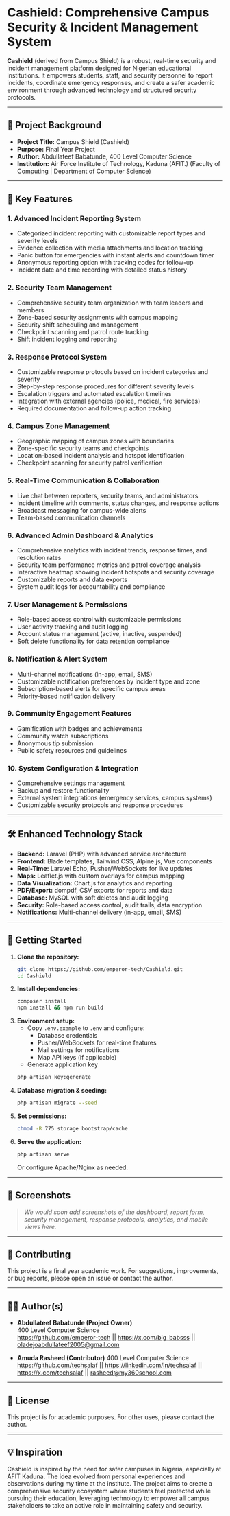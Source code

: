 # Cashield: Comprehensive Campus Security & Incident Management System

**Cashield** (derived from Campus Shield) is a robust, real-time security and incident management platform designed for Nigerian educational institutions. It empowers students, staff, and security personnel to report incidents, coordinate emergency responses, and create a safer academic environment through advanced technology and structured security protocols.

---

## 🚨 Project Background

- **Project Title:** Campus Shield (Cashield)
- **Purpose:** Final Year Project
- **Author:** Abdullateef Babatunde, 400 Level Computer Science
- **Institution:** Air Force Institute of Technology, Kaduna (AFIT.) (Faculty of Computing | Department of Computer Science)

---

## 🌟 Key Features

### 1. **Advanced Incident Reporting System**
- Categorized incident reporting with customizable report types and severity levels
- Evidence collection with media attachments and location tracking
- Panic button for emergencies with instant alerts and countdown timer
- Anonymous reporting option with tracking codes for follow-up
- Incident date and time recording with detailed status history

### 2. **Security Team Management**
- Comprehensive security team organization with team leaders and members
- Zone-based security assignments with campus mapping
- Security shift scheduling and management
- Checkpoint scanning and patrol route tracking
- Shift incident logging and reporting

### 3. **Response Protocol System**
- Customizable response protocols based on incident categories and severity
- Step-by-step response procedures for different severity levels
- Escalation triggers and automated escalation timelines
- Integration with external agencies (police, medical, fire services)
- Required documentation and follow-up action tracking

### 4. **Campus Zone Management**
- Geographic mapping of campus zones with boundaries
- Zone-specific security teams and checkpoints
- Location-based incident analysis and hotspot identification
- Checkpoint scanning for security patrol verification

### 5. **Real-Time Communication & Collaboration**
- Live chat between reporters, security teams, and administrators
- Incident timeline with comments, status changes, and response actions
- Broadcast messaging for campus-wide alerts
- Team-based communication channels

### 6. **Advanced Admin Dashboard & Analytics**
- Comprehensive analytics with incident trends, response times, and resolution rates
- Security team performance metrics and patrol coverage analysis
- Interactive heatmap showing incident hotspots and security coverage
- Customizable reports and data exports
- System audit logs for accountability and compliance

### 7. **User Management & Permissions**
- Role-based access control with customizable permissions
- User activity tracking and audit logging
- Account status management (active, inactive, suspended)
- Soft delete functionality for data retention compliance

### 8. **Notification & Alert System**
- Multi-channel notifications (in-app, email, SMS)
- Customizable notification preferences by incident type and zone
- Subscription-based alerts for specific campus areas
- Priority-based notification delivery

### 9. **Community Engagement Features**
- Gamification with badges and achievements
- Community watch subscriptions
- Anonymous tip submission
- Public safety resources and guidelines

### 10. **System Configuration & Integration**
- Comprehensive settings management
- Backup and restore functionality
- External system integrations (emergency services, campus systems)
- Customizable security protocols and response procedures

---

## 🛠️ Enhanced Technology Stack
- **Backend:** Laravel (PHP) with advanced service architecture
- **Frontend:** Blade templates, Tailwind CSS, Alpine.js, Vue components
- **Real-Time:** Laravel Echo, Pusher/WebSockets for live updates
- **Maps:** Leaflet.js with custom overlays for campus mapping
- **Data Visualization:** Chart.js for analytics and reporting
- **PDF/Export:** dompdf, CSV exports for reports and data
- **Database:** MySQL with soft deletes and audit logging
- **Security:** Role-based access control, audit trails, data encryption
- **Notifications:** Multi-channel delivery (in-app, email, SMS)

---

## 🚀 Getting Started

1. **Clone the repository:**
   ```bash
   git clone https://github.com/emperor-tech/Cashield.git
   cd Cashield
   ```
2. **Install dependencies:**
   ```bash
   composer install
   npm install && npm run build
   ```
3. **Environment setup:**
   - Copy `.env.example` to `.env` and configure:
     - Database credentials
     - Pusher/WebSockets for real-time features
     - Mail settings for notifications
     - Map API keys (if applicable)
   - Generate application key
   ```bash
   php artisan key:generate
   ```
4. **Database migration & seeding:**
   ```bash
   php artisan migrate --seed
   ```
5. **Set permissions:**
   ```bash
   chmod -R 775 storage bootstrap/cache
   ```
6. **Serve the application:**
   ```bash
   php artisan serve
   ```
   Or configure Apache/Nginx as needed.

---

## 📸 Screenshots
> _We would soon add screenshots of the dashboard, report form, security management, response protocols, analytics, and mobile views here._

---

## 🤝 Contributing
This project is a final year academic work. For suggestions, improvements, or bug reports, please open an issue or contact the author.

---

## 👨‍💻 Author(s)
- **Abdullateef Babatunde (Project Owner)**  
400 Level Computer Science  
https://github.com/emperor-tech || https://x.com/big_babsss || oladejoabdullateef2005@gmail.com

- **Amuda Rasheed (Contributor)**
400 Level Computer Science
https://github.com/techsalaf || https://linkedin.com/in/techsalaf || https://x.com/techsalaf || rasheed@my360school.com
---

## 📄 License
This project is for academic purposes. For other uses, please contact the author.

---

## 💡 Inspiration
Cashield is inspired by the need for safer campuses in Nigeria, especially at AFIT Kaduna. The idea evolved from personal experiences and observations during my time at the institute. The project aims to create a comprehensive security ecosystem where students feel protected while pursuing their education, leveraging technology to empower all campus stakeholders to take an active role in maintaining safety and security.
